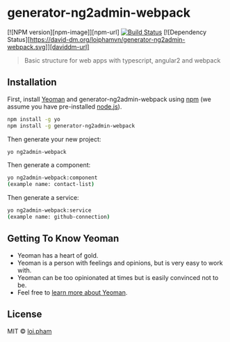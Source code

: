 # generator-ng2admin-webpack

[![NPM version][npm-image]][npm-url]
[![Build Status](https://travis-ci.org/loiphamvn/generator-ng2admin-webpack.svg?branch=master)](https://travis-ci.org/loiphamvn/generator-ng2admin-webpack)
[![Dependency Status][https://david-dm.org/loiphamvn/generator-ng2admin-webpack.svg]][daviddm-url]
> Basic structure for web apps with typescript, angular2 and webpack

## Installation

First, install [Yeoman](http://yeoman.io) and generator-ng2admin-webpack using [npm](https://www.npmjs.com/) (we assume you have pre-installed [node.js](https://nodejs.org/)).

```bash
npm install -g yo
npm install -g generator-ng2admin-webpack
```

Then generate your new project:

```bash
yo ng2admin-webpack
```

Then generate a component:

```bash
yo ng2admin-webpack:component
(example name: contact-list)
```

Then generate a service:

```bash
yo ng2admin-webpack:service
(example name: github-connection)
```

## Getting To Know Yeoman

 * Yeoman has a heart of gold.
 * Yeoman is a person with feelings and opinions, but is very easy to work with.
 * Yeoman can be too opinionated at times but is easily convinced not to be.
 * Feel free to [learn more about Yeoman](http://yeoman.io/).

## License

MIT © [loi.pham]()
